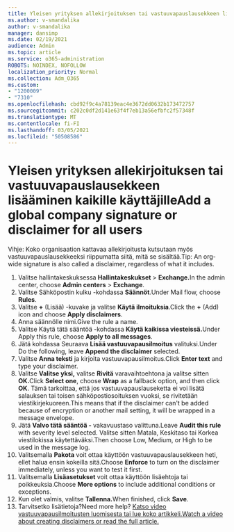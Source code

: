 ```yaml
---
title: Yleisen yrityksen allekirjoituksen tai vastuuvapauslausekkeen lisääminen kaikille käyttäjille
ms.author: v-smandalika
author: v-smandalika
manager: dansimp
ms.date: 02/19/2021
audience: Admin
ms.topic: article
ms.service: o365-administration
ROBOTS: NOINDEX, NOFOLLOW
localization_priority: Normal
ms.collection: Adm_O365
ms.custom:
- "1200009"
- "7310"
ms.openlocfilehash: cbd92f9c4a78139eac4e3672dd0632b173472757
ms.sourcegitcommit: c202c0df2d141e63f4f7eb13a56efbfc2f57348f
ms.translationtype: MT
ms.contentlocale: fi-FI
ms.lasthandoff: 03/05/2021
ms.locfileid: "50508586"
---
```

# <a name="add-a-global-company-signature-or-disclaimer-for-all-users"></a><span data-ttu-id="6f18d-102">Yleisen yrityksen allekirjoituksen tai vastuuvapauslausekkeen lisääminen kaikille käyttäjille</span><span class="sxs-lookup"><span data-stu-id="6f18d-102">Add a global company signature or disclaimer for all users</span></span>

<span data-ttu-id="6f18d-103">Vihje: Koko organisaation kattavaa allekirjoitusta kutsutaan myös vastuuvapauslausekkeeksi riippumatta siitä, mitä se sisältää.</span><span class="sxs-lookup"><span data-stu-id="6f18d-103">Tip: An org-wide signature is also called a disclaimer, regardless of what it includes.</span></span>

1. <span data-ttu-id="6f18d-104">Valitse hallintakeskuksessa **Hallintakeskukset**  >  **Exchange.**</span><span class="sxs-lookup"><span data-stu-id="6f18d-104">In the admin center, choose **Admin centers** > **Exchange**.</span></span>
2. <span data-ttu-id="6f18d-105">Valitse Sähköpostin kulku -kohdassa **Säännöt**.</span><span class="sxs-lookup"><span data-stu-id="6f18d-105">Under Mail flow, choose **Rules**.</span></span>
3. <span data-ttu-id="6f18d-106">Valitse **+** (Lisää) -kuvake ja valitse **Käytä ilmoituksia**.</span><span class="sxs-lookup"><span data-stu-id="6f18d-106">Click the **+** (Add) icon and choose **Apply disclaimers**.</span></span>
4. <span data-ttu-id="6f18d-107">Anna säännölle nimi.</span><span class="sxs-lookup"><span data-stu-id="6f18d-107">Give the rule a name.</span></span>
5. <span data-ttu-id="6f18d-108">Valitse Käytä tätä sääntöä -kohdassa **Käytä kaikissa viesteissä.**</span><span class="sxs-lookup"><span data-stu-id="6f18d-108">Under Apply this rule, choose **Apply to all messages**.</span></span>
6. <span data-ttu-id="6f18d-109">Jätä kohdassa Seuraava **Lisää vastuuvapausilmoitus** valituksi.</span><span class="sxs-lookup"><span data-stu-id="6f18d-109">Under Do the following, leave **Append the disclaimer** selected.</span></span>
7. <span data-ttu-id="6f18d-110">Valitse **Anna teksti** ja kirjoita vastuuvapausilmoitus.</span><span class="sxs-lookup"><span data-stu-id="6f18d-110">Click **Enter text** and type your disclaimer.</span></span>
8. <span data-ttu-id="6f18d-111">Valitse **Valitse yksi,** valitse **Rivitä** varavaihtoehtona ja valitse sitten **OK.**</span><span class="sxs-lookup"><span data-stu-id="6f18d-111">Click **Select one**, choose **Wrap** as a fallback option, and then click **OK**.</span></span> <span data-ttu-id="6f18d-112">Tämä tarkoittaa, että jos vastuuvapauslauseketta ei voi lisätä salauksen tai toisen sähköpostiosoituksen vuoksi, se rivitetään viestikirjekuoreen.</span><span class="sxs-lookup"><span data-stu-id="6f18d-112">This means that if the disclaimer can't be added because of encryption or another mail setting, it will be wrapped in a message envelope.</span></span>
9. <span data-ttu-id="6f18d-113">Jätä **Valvo tätä sääntöä -** vakavuustaso valittuna.</span><span class="sxs-lookup"><span data-stu-id="6f18d-113">Leave **Audit this rule** with severity level selected.</span></span> <span data-ttu-id="6f18d-114">Valitse sitten Matala, Keskitaso tai Korkea viestilokissa käytettäväksi.</span><span class="sxs-lookup"><span data-stu-id="6f18d-114">Then choose Low, Medium, or High to be used in the message log.</span></span>
10. <span data-ttu-id="6f18d-115">Valitsemalla **Pakota** voit ottaa käyttöön vastuuvapauslausekkeen heti, ellet halua ensin kokeilla sitä.</span><span class="sxs-lookup"><span data-stu-id="6f18d-115">Choose **Enforce** to turn on the disclaimer immediately, unless you want to test it first.</span></span>
11. <span data-ttu-id="6f18d-116">Valitsemalla **Lisäasetukset** voit ottaa käyttöön lisäehtoja tai poikkeuksia.</span><span class="sxs-lookup"><span data-stu-id="6f18d-116">Choose **More options** to include additional conditions or exceptions.</span></span>
12. <span data-ttu-id="6f18d-117">Kun olet valmis, valitse **Tallenna.**</span><span class="sxs-lookup"><span data-stu-id="6f18d-117">When finished, click **Save**.</span></span>
13. <span data-ttu-id="6f18d-118">Tarvitsetko lisätietoja?</span><span class="sxs-lookup"><span data-stu-id="6f18d-118">Need more help?</span></span> [<span data-ttu-id="6f18d-119">Katso video vastuuvapausilmoitusten luomisesta tai lue koko artikkeli.</span><span class="sxs-lookup"><span data-stu-id="6f18d-119">Watch a video about creating disclaimers or read the full article.</span></span>](https://support.office.com/article/2d75860f-c527-4352-a7f6-73eba54c0c72?wt.mc_id=Chat_GlobalSignature)